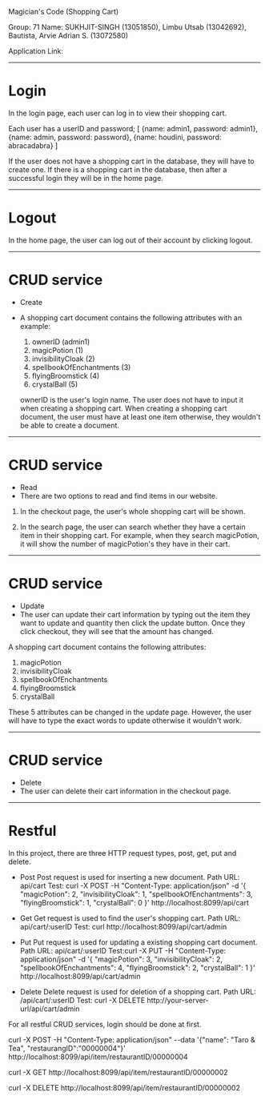 Magician's Code (Shopping Cart)

Group: 71
Name:
SUKHJIT-SINGH (13051850),
Limbu Utsab (13042692),
Bautista, Arvie Adrian S. (13072580)

Application Link:


*********************************************
# Login
In the login page, each user can log in to view their shopping cart.

Each user has a userID and password;
[
	{name: admin1, password: admin1},
	{name: admin, password: password},
	{name: houdini, password: abracadabra}
]

If the user does not have a shopping cart in the database, they will have to create one. If there is a shopping cart in the database, then after a successful login they will be in the home page.

*********************************************
# Logout
In the home page, the user can log out of their account by clicking logout.

*********************************************
# CRUD service
- Create
- A shopping cart document contains the following attributes with an example:
  1) ownerID (admin1)
  2) magicPotion (1)
  3) invisibilityCloak (2)
  4) spellbookOfEnchantments (3)
  5) flyingBroomstick (4)
  6) crystalBall (5)

  ownerID is the user's login name. The user does not have to input it when creating a shopping cart.
  When creating a shopping cart document, the user must have at least one item otherwise, they wouldn't be able to create a document.
********************************************
# CRUD service
- Read
- There are two options to read and find items in our website.

1) In the checkout page, the user's whole shopping cart will be shown.

2) In the search page, the user can search whether they have a certain item in their shopping cart. For example, when they search magicPotion, it will show the number of magicPotion's they have in their cart.
********************************************
# CRUD service
- Update
- The user can update their cart information by typing out the item they want to update and quantity then click the update button. Once they click checkout, they will see that the amount has changed.

A shopping cart document contains the following attributes:
  1) magicPotion
  2) invisibilityCloak
  3) spellbookOfEnchantments
  4) flyingBroomstick
  5) crystalBall

These 5 attributes can be changed in the update page. However, the user will have to type the exact words to update otherwise it wouldn't work.
********************************************
# CRUD service
- Delete
- The user can delete their cart information in the checkout page.

*********************************************
# Restful
In this project, there are three HTTP request types, post, get, put and delete.
- Post 
	Post request is used for inserting a new document.
	Path URL: api/cart
	Test: curl -X POST -H "Content-Type: application/json" -d '{
	"magicPotion": 2,
	"invisibilityCloak": 1,
	"spellbookOfEnchantments": 3,
  	"flyingBroomstick": 1,
   	"crystalBall": 0
	}' http://localhost:8099/api/cart


- Get
	Get request is used to find the user's shopping cart.
	Path URL: api/cart/:userID
	Test: curl http://localhost:8099/api/cart/admin

- Put
	Put request is used for updating a existing shopping cart document.
	Path URL: api/cart/:userID
	Test:curl -X PUT -H "Content-Type: application/json" -d '{
    	"magicPotion": 3,
    	"invisibilityCloak": 2,
    	"spellbookOfEnchantments": 4,
    	"flyingBroomstick": 2,
   	"crystalBall": 1
	}' http://localhost:8099/api/cart/admin


- Delete
	Delete request is used for deletion of a shopping cart.
	Path URL: /api/cart/:userID
	Test: curl -X DELETE http://your-server-url/api/cart/admin


For all restful CRUD services, login should be done at first.


curl -X POST -H "Content-Type: application/json" --data '{"name": "Taro & Tea", "restaurangID":"00000004"}' http://localhost:8099/api/item/restaurantID/00000004

curl -X GET http://localhost:8099/api/item/restaurantID/00000002

curl -X DELETE http://localhost:8099/api/item/restaurantID/00000002
